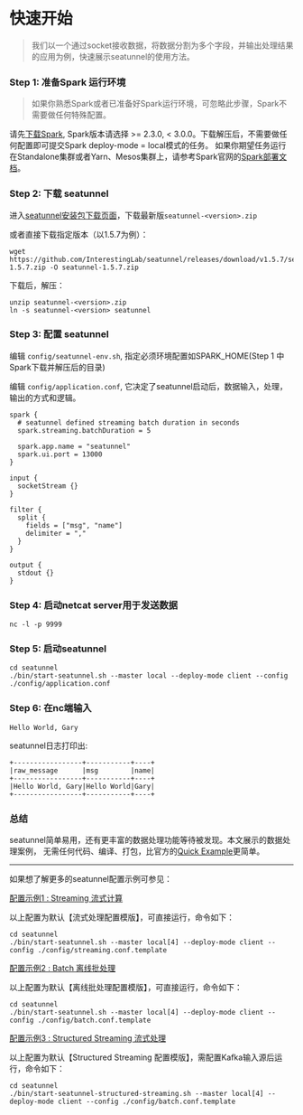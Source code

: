# 快速开始

> 我们以一个通过socket接收数据，将数据分割为多个字段，并输出处理结果的应用为例，快速展示seatunnel的使用方法。

### Step 1: 准备Spark 运行环境

> 如果你熟悉Spark或者已准备好Spark运行环境，可忽略此步骤，Spark不需要做任何特殊配置。

请先[下载Spark](http://spark.apache.org/downloads.html), Spark版本请选择 >= 2.3.0, < 3.0.0。下载解压后，不需要做任何配置即可提交Spark deploy-mode = local模式的任务。
如果你期望任务运行在Standalone集群或者Yarn、Mesos集群上，请参考Spark官网的[Spark部署文档](http://spark.apache.org/docs/latest/cluster-overview.html)。

### Step 2: 下载 seatunnel

进入[seatunnel安装包下载页面](https://github.com/InterestingLab/seatunnel/releases/latest)，下载最新版`seatunnel-<version>.zip`

或者直接下载指定版本（以1.5.7为例）：

```
wget https://github.com/InterestingLab/seatunnel/releases/download/v1.5.7/seatunnel-1.5.7.zip -O seatunnel-1.5.7.zip
```

下载后，解压：

```
unzip seatunnel-<version>.zip
ln -s seatunnel-<version> seatunnel
```

### Step 3: 配置 seatunnel

编辑 `config/seatunnel-env.sh`, 指定必须环境配置如SPARK_HOME(Step 1 中Spark下载并解压后的目录)

编辑 `config/application.conf`, 它决定了seatunnel启动后，数据输入，处理，输出的方式和逻辑。

```
spark {
  # seatunnel defined streaming batch duration in seconds
  spark.streaming.batchDuration = 5

  spark.app.name = "seatunnel"
  spark.ui.port = 13000
}

input {
  socketStream {}
}

filter {
  split {
    fields = ["msg", "name"]
    delimiter = ","
  }
}

output {
  stdout {}
}

```

### Step 4: 启动netcat server用于发送数据

```
nc -l -p 9999
```


### Step 5: 启动seatunnel

```
cd seatunnel
./bin/start-seatunnel.sh --master local --deploy-mode client --config ./config/application.conf

```

### Step 6: 在nc端输入

```
Hello World, Gary
```
seatunnel日志打印出:

```
+-----------------+-----------+----+
|raw_message      |msg        |name|
+-----------------+-----------+----+
|Hello World, Gary|Hello World|Gary|
+-----------------+-----------+----+
```


### 总结

seatunnel简单易用，还有更丰富的数据处理功能等待被发现。本文展示的数据处理案例，
无需任何代码、编译、打包，比官方的[Quick Example](https://spark.apache.org/docs/latest/streaming-programming-guide.html#a-quick-example)更简单。


---

如果想了解更多的seatunnel配置示例可参见：

[配置示例1 : Streaming 流式计算](https://github.com/InterestingLab/seatunnel/blob/master/config/streaming.conf.template)

以上配置为默认【流式处理配置模版】，可直接运行，命令如下：

```
cd seatunnel
./bin/start-seatunnel.sh --master local[4] --deploy-mode client --config ./config/streaming.conf.template

```

[配置示例2 : Batch 离线批处理](https://github.com/InterestingLab/seatunnel/blob/master/config/batch.conf.template)

以上配置为默认【离线批处理配置模版】，可直接运行，命令如下：

```
cd seatunnel
./bin/start-seatunnel.sh --master local[4] --deploy-mode client --config ./config/batch.conf.template

```

[配置示例3 : Structured Streaming 流式处理](https://github.com/InterestingLab/seatunnel/blob/master/config/structuredstreaming.conf.template)

以上配置为默认【Structured Streaming 配置模版】，需配置Kafka输入源后运行，命令如下：

```
cd seatunnel
./bin/start-seatunnel-structured-streaming.sh --master local[4] --deploy-mode client --config ./config/batch.conf.template

```
